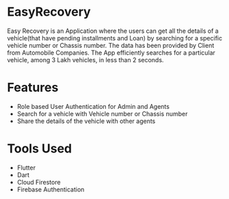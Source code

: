 # EasyRecovery
Easy Recovery is an Application where the users can get all the details of a vehicle(that have pending installments and Loan) by searching for a specific vehicle number or Chassis number. The data has been provided by Client from Automobile Companies. The App efficiently searches for a particular vehicle, among 3 Lakh vehicles, in less than 2 seconds.

# Features
 - Role based User Authentication for Admin and Agents
 - Search for a vehicle with Vehicle number or Chassis number
 - Share the details of the vehicle with other agents

# Tools Used
 - Flutter
 - Dart
 - Cloud Firestore
 - Firebase Authentication

